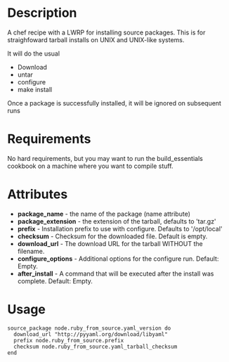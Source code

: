 Description
===========

A chef recipe with a LWRP for installing source packages. This is for straighfoward tarball installs on UNIX and UNIX-like systems.

It will do the usual

* Download
* untar
* configure
* make install

Once a package is successfully installed, it will be ignored on subsequent runs

Requirements
============

No hard requirements, but you may want to run the build_essentials cookbook on a machine where you want to compile stuff.

Attributes
==========

* **package_name** - the name of the package (name attribute)
* **package_extension** - the extension of the tarball, defaults to 'tar.gz'
* **prefix** - Installation prefix to use with configure. Defaults to '/opt/local'
* **checksum** - Checksum for the downloaded file. Default is empty.
* **download_url** - The download URL for the tarball WITHOUT the filename.
* **configure_options** - Additional options for the configure run. Default: Empty.
* **after_install** - A command that will be executed after the install was complete. Default: Empty.

Usage
=====

    source_package node.ruby_from_source.yaml_version do
      download_url "http://pyyaml.org/download/libyaml"
      prefix node.ruby_from_source.prefix
      checksum node.ruby_from_source.yaml_tarball_checksum
    end